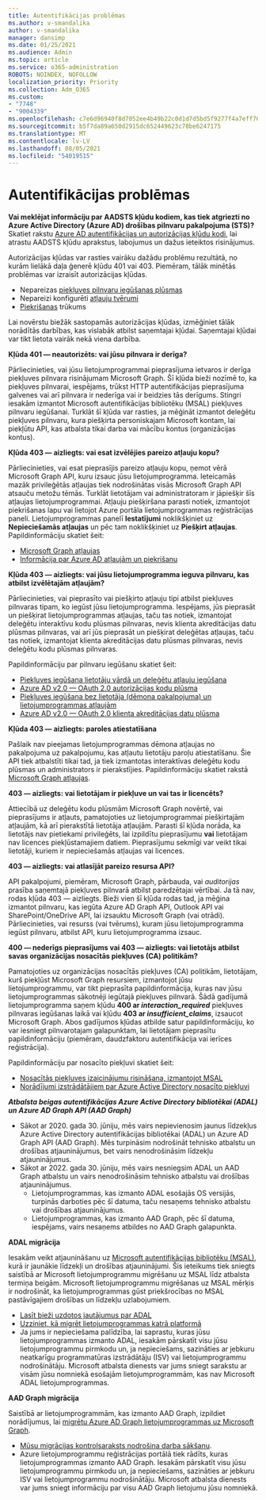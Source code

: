 ```yaml
---
title: Autentifikācijas problēmas
ms.author: v-smandalika
author: v-smandalika
manager: dansimp
ms.date: 01/25/2021
ms.audience: Admin
ms.topic: article
ms.service: o365-administration
ROBOTS: NOINDEX, NOFOLLOW
localization_priority: Priority
ms.collection: Adm_O365
ms.custom:
- "7748"
- "9004339"
ms.openlocfilehash: c7e6d96940f8d7052ee4b49b22c0d1d7d5bd5f9277f4a7eff709def1da2e13af
ms.sourcegitcommit: b5f7da89a650d2915dc652449623c78be6247175
ms.translationtype: MT
ms.contentlocale: lv-LV
ms.lasthandoff: 08/05/2021
ms.locfileid: "54019515"
---
```

# <a name="authentication-issues"></a>Autentifikācijas problēmas

**Vai meklējat informāciju par AADSTS kļūdu kodiem, kas tiek atgriezti no Azure Active Directory (Azure AD) drošības pilnvaru pakalpojuma (STS)?** Skatiet rakstu [Azure AD autentifikācijas un autorizācijas kļūdu kodi](https://docs.microsoft.com/azure/active-directory/develop/reference-aadsts-error-codes), lai atrastu AADSTS kļūdu aprakstus, labojumus un dažus ieteiktos risinājumus.

Autorizācijas kļūdas var rasties vairāku dažādu problēmu rezultātā, no kurām lielākā daļa ģenerē kļūdu 401 vai 403. Piemēram, tālāk minētās problēmas var izraisīt autorizācijas kļūdas.

- Nepareizas [piekļuves pilnvaru iegūšanas plūsmas](https://docs.microsoft.com/azure/active-directory/develop/authentication-vs-authorization) 
- Nepareizi konfigurēti [atļauju tvērumi](https://docs.microsoft.com/azure/active-directory/develop/v2-permissions-and-consent) 
- [Piekrišanas](https://docs.microsoft.com/azure/active-directory/develop/howto-convert-app-to-be-multi-tenant#understanding-user-and-admin-consent) trūkums

Lai novērstu biežāk sastopamās autorizācijas kļūdas, izmēģiniet tālāk norādītās darbības, kas vislabāk atbilst saņemtajai kļūdai. Saņemtajai kļūdai var tikt lietota vairāk nekā viena darbība.

**Kļūda 401 — neautorizēts: vai jūsu pilnvara ir derīga?**

Pārliecinieties, vai jūsu lietojumprogrammai pieprasījuma ietvaros ir derīga piekļuves pilnvara risinājumam Microsoft Graph. Šī kļūda bieži nozīmē to, ka piekļuves pilnvarai, iespējams, trūkst HTTP autentifikācijas pieprasījuma galvenes vai arī pilnvara ir nederīga vai ir beidzies tās derīgums. Stingri iesakām izmantot Microsoft autentifikācijas bibliotēku (MSAL) piekļuves pilnvaru iegūšanai. Turklāt šī kļūda var rasties, ja mēģināt izmantot deleģētu piekļuves pilnvaru, kura piešķirta personiskajam Microsoft kontam, lai piekļūtu API, kas atbalsta tikai darba vai mācību kontus (organizācijas kontus).

**Kļūda 403 — aizliegts: vai esat izvēlējies pareizo atļauju kopu?**

Pārliecinieties, vai esat pieprasījis pareizo atļauju kopu, ņemot vērā Microsoft Graph API, kuru izsauc jūsu lietojumprogramma. Ieteicamās mazāk privileģētās atļaujas tiek nodrošinātas visās Microsoft Graph API atsauču metožu tēmās. Turklāt lietotājam vai administratoram ir jāpiešķir šīs atļaujas lietojumprogrammai. Atļauju piešķiršana parasti notiek, izmantojot piekrišanas lapu vai lietojot Azure portāla lietojumprogrammas reģistrācijas paneli. Lietojumprogrammas panelī **Iestatījumi** noklikšķiniet uz **Nepieciešamās atļaujas** un pēc tam noklikšķiniet uz **Piešķirt atļaujas**. Papildinformāciju skatiet šeit:

- [Microsoft Graph atļaujas](https://docs.microsoft.com/graph/permissions-reference) 
- [Informācija par Azure AD atļaujām un piekrišanu](https://docs.microsoft.com/azure/active-directory/develop/v2-permissions-and-consent)

**Kļūda 403 — aizliegts: vai jūsu lietojumprogramma ieguva pilnvaru, kas atbilst izvēlētajām atļaujām?**

Pārliecinieties, vai pieprasīto vai piešķirto atļauju tipi atbilst piekļuves pilnvaras tipam, ko iegūst jūsu lietojumprogramma. Iespējams, jūs pieprasāt un piešķirat lietojumprogrammas atļaujas, taču tas notiek, izmantojat deleģētu interaktīvu kodu plūsmas pilnvaras, nevis klienta akreditācijas datu plūsmas pilnvaras, vai arī jūs pieprasāt un piešķirat deleģētas atļaujas, taču tas notiek, izmantojat klienta akreditācijas datu plūsmas pilnvaras, nevis deleģētu kodu plūsmas pilnvaras.

Papildinformāciju par pilnvaru iegūšanu skatiet šeit:

- [Piekļuves iegūšana lietotāju vārdā un deleģētu atļauju iegūšana](https://docs.microsoft.com/graph/auth-v2-user) 
- [Azure AD v2.0 — OAuth 2.0 autorizācijas kodu plūsma](https://docs.microsoft.com/azure/active-directory/develop/v2-oauth2-auth-code-flow) 
- [Piekļuves iegūšana bez lietotāja (dēmona pakalpojuma) un lietojumprogrammas atļaujām](https://docs.microsoft.com/graph/auth-v2-service) 
- [Azure AD v2.0 — OAuth 2.0 klienta akreditācijas datu plūsma](https://docs.microsoft.com/azure/active-directory/develop/v2-oauth2-client-creds-grant-flow)

**Kļūda 403 — aizliegts: paroles atiestatīšana**

Pašlaik nav pieejamas lietojumprogrammas dēmona atļaujas no pakalpojuma uz pakalpojumu, kas atļautu lietotāju paroļu atiestatīšanu. Šie API tiek atbalstīti tikai tad, ja tiek izmantotas interaktīvas deleģētu kodu plūsmas un administrators ir pierakstījies. Papildinformāciju skatiet rakstā [Microsoft Graph atļaujas](https://docs.microsoft.com/graph/permissions-reference).

**403 — aizliegts: vai lietotājam ir piekļuve un vai tas ir licencēts?**

Attiecībā uz deleģētu kodu plūsmām Microsoft Graph novērtē, vai pieprasījums ir atļauts, pamatojoties uz lietojumprogrammai piešķirtajām atļaujām, kā arī pierakstītā lietotāja atļaujām. Parasti šī kļūda norāda, ka lietotājs nav pietiekami privileģēts, lai izpildītu pieprasījumu **vai** lietotājam nav licences piekļūstamajiem datiem. Pieprasījumu sekmīgi var veikt tikai lietotāji, kuriem ir nepieciešamās atļaujas vai licences.

**403 — aizliegts: vai atlasījāt pareizo resursa API?**

API pakalpojumi, piemēram, Microsoft Graph, pārbauda, vai *auditorijas* prasība saņemtajā piekļuves pilnvarā atbilst paredzētajai vērtībai. Ja tā nav, rodas kļūda 403 — aizliegts. Bieži vien šī kļūda rodas tad, ja mēģina izmantot pilnvaru, kas iegūta Azure AD Graph API, Outlook API vai SharePoint/OneDrive API, lai izsauktu Microsoft Graph (vai otrādi). Pārliecinieties, vai resurss (vai tvērums), kuram jūsu lietojumprogramma iegūst pilnvaru, atbilst API, kuru lietojumprogramma izsauc.

**400 — nederīgs pieprasījums vai 403 — aizliegts: vai lietotājs atbilst savas organizācijas nosacītās piekļuves (CA) politikām?**

Pamatojoties uz organizācijas nosacītās piekļuves (CA) politikām, lietotājam, kurš piekļūst Microsoft Graph resursiem, izmantojot jūsu lietojumprogrammu, var tikt pieprasīta papildinformācija, kuras nav jūsu lietojumprogrammas sākotnēji iegūtajā piekļuves pilnvarā. Šādā gadījumā lietojumprogramma saņem kļūdu **400 ar *interaction_required*** piekļuves pilnvaras iegūšanas laikā vai kļūdu **403 ar *insufficient_claims***, izsaucot Microsoft Graph. Abos gadījumos kļūdas atbilde satur papildinformāciju, ko var iesniegt pilnvarotajam galapunktam, lai lietotājam pieprasītu papildinformāciju (piemēram, daudzfaktoru autentifikācija vai ierīces reģistrācija).

Papildinformāciju par nosacīto piekļuvi skatiet šeit:

- [Nosacītās piekļuves izaicinājumu risināšana, izmantojot MSAL](https://docs.microsoft.com/azure/active-directory/develop/msal-error-handling-dotnet#conditional-access-and-claims-challenges) 
- [Norādījumi izstrādātājiem par Azure Active Directory nosacīto piekļuvi](https://docs.microsoft.com/azure/active-directory/develop/v2-conditional-access-dev-guide)

***Atbalsta beigas autentifikācijas Azure Active Directory bibliotēkai (ADAL) un Azure AD Graph API (AAD Graph)***

- Sākot ar 2020. gada 30. jūniju, mēs vairs nepievienosim jaunus līdzekļus Azure Active Directory autentifikācijas bibliotēkai (ADAL) un Azure AD Graph API (AAD Graph). Mēs turpināsim nodrošināt tehnisko atbalstu un drošības atjauninājumus, bet vairs nenodrošināsim līdzekļu atjauninājumus.
- Sākot ar 2022. gada 30. jūniju, mēs vairs nesniegsim ADAL un AAD Graph atbalstu un vairs nenodrošināsim tehnisko atbalstu vai drošības atjauninājumus.
    - Lietojumprogrammas, kas izmanto ADAL esošajās OS versijās, turpinās darboties pēc šī datuma, taču nesaņems tehnisko atbalstu vai drošības atjauninājumus.
    - Lietojumprogrammas, kas izmanto AAD Graph, pēc šī datuma, iespējams, vairs nesaņems atbildes no AAD Graph galapunkta.

**ADAL migrācija**

Iesakām veikt atjaunināšanu uz [Microsoft autentifikācijas bibliotēku (MSAL)](https://docs.microsoft.com/azure/active-directory/develop/v2-overview), kurā ir jaunākie līdzekļi un drošības atjauninājumi. Šis ieteikums tiek sniegts saistībā ar Microsoft lietojumprogrammu migrēšanu uz MSAL līdz atbalsta termiņa beigām. Microsoft lietojumprogrammu migrēšanas uz MSAL mērķis ir nodrošināt, ka lietojumprogrammas gūst priekšrocības no MSAL pastāvīgajiem drošības un līdzekļu uzlabojumiem.

- [Lasīt bieži uzdotos jautājumus par ADAL](https://docs.microsoft.com/azure/active-directory/develop/msal-migration#frequently-asked-questions-faq) 
- [Uzziniet, kā migrēt lietojumprogrammas katrā platformā](https://docs.microsoft.com/azure/active-directory/develop/msal-migration#frequently-asked-questions-faq) 
- Ja jums ir nepieciešama palīdzība, lai saprastu, kuras jūsu lietojumprogrammas izmanto ADAL, iesakām pārskatīt visu jūsu lietojumprogrammu pirmkodu un, ja nepieciešams, sazināties ar jebkuru neatkarīgu programmatūras izstrādātāju (ISV) vai lietojumprogrammu nodrošinātāju. Microsoft atbalsta dienests var jums sniegt sarakstu ar visām jūsu nomniekā esošajām lietojumprogrammām, kas nav Microsoft ADAL lietojumprogrammas.

**AAD Graph migrācija**

Saistībā ar lietojumprogrammām, kas izmanto AAD Graph, izpildiet norādījumus, lai [migrētu Azure AD Graph lietojumprogrammas uz Microsoft Graph](https://docs.microsoft.com/graph/migrate-azure-ad-graph-planning-checklist?view=graph-rest-1.0&preserve-view=true).

- [Mūsu migrācijas kontrolsaraksts nodrošina darba sākšanu](https://docs.microsoft.com/graph/migrate-azure-ad-graph-planning-checklist). 
- Azure lietojumprogrammu reģistrācijas portālā tiek rādīts, kuras lietojumprogrammas izmanto AAD Graph. Iesakām pārskatīt visu jūsu lietojumprogrammu pirmkodu un, ja nepieciešams, sazināties ar jebkuru ISV vai lietojumprogrammu nodrošinātāju. Microsoft atbalsta dienests var jums sniegt informāciju par visu AAD Graph lietojumu jūsu nomniekā.

 











